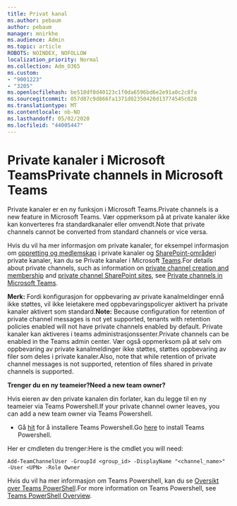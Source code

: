 ```yaml
---
title: Privat kanal
ms.author: pebaum
author: pebaum
manager: mnirkhe
ms.audience: Admin
ms.topic: article
ROBOTS: NOINDEX, NOFOLLOW
localization_priority: Normal
ms.collection: Adm_O365
ms.custom:
- "9001223"
- "3205"
ms.openlocfilehash: be518df0d40123c1f0da6596bd6e2e91a0c2c8fa
ms.sourcegitcommit: 057d87c9d866fa1371d02350420d13774545c028
ms.translationtype: MT
ms.contentlocale: nb-NO
ms.lasthandoff: 05/02/2020
ms.locfileid: "44005447"
---
```

# <a name="private-channels-in-microsoft-teams"></a><span data-ttu-id="9d5ab-102">Private kanaler i Microsoft Teams</span><span class="sxs-lookup"><span data-stu-id="9d5ab-102">Private channels in Microsoft Teams</span></span>

<span data-ttu-id="9d5ab-103">Private kanaler er en ny funksjon i Microsoft Teams.</span><span class="sxs-lookup"><span data-stu-id="9d5ab-103">Private channels is a new feature in Microsoft Teams.</span></span> <span data-ttu-id="9d5ab-104">Vær oppmerksom på at private kanaler ikke kan konverteres fra standardkanaler eller omvendt.</span><span class="sxs-lookup"><span data-stu-id="9d5ab-104">Note that private channels cannot be converted from standard channels or vice versa.</span></span>

<span data-ttu-id="9d5ab-105">Hvis du vil ha mer informasjon om private kanaler, for eksempel informasjon om [oppretting og medlemskap](https://docs.microsoft.com/MicrosoftTeams/private-channels#private-channel-creation-and-membership) i private kanaler og [SharePoint-områder](https://docs.microsoft.com/MicrosoftTeams/private-channels#private-channel-sharepoint-sites)i private kanaler, kan du se Private kanaler i Microsoft [Teams](https://docs.microsoft.com/MicrosoftTeams/private-channels).</span><span class="sxs-lookup"><span data-stu-id="9d5ab-105">For details about private channels, such as information on [private channel creation and membership](https://docs.microsoft.com/MicrosoftTeams/private-channels#private-channel-creation-and-membership) and [private channel SharePoint sites](https://docs.microsoft.com/MicrosoftTeams/private-channels#private-channel-sharepoint-sites), see [Private channels in Microsoft Teams](https://docs.microsoft.com/MicrosoftTeams/private-channels).</span></span> 

<span data-ttu-id="9d5ab-106">**Merk:** Fordi konfigurasjon for oppbevaring av private kanalmeldinger ennå ikke støttes, vil ikke leietakere med oppbevaringspolicyer aktivert ha private kanaler aktivert som standard.</span><span class="sxs-lookup"><span data-stu-id="9d5ab-106">**Note:** Because configuration for retention of private channel messages is not yet supported, tenants with retention policies enabled will not have private channels enabled by default.</span></span> <span data-ttu-id="9d5ab-107">Private kanaler kan aktiveres i teams administrasjonssenter.</span><span class="sxs-lookup"><span data-stu-id="9d5ab-107">Private channels can be enabled in the Teams admin center.</span></span> <span data-ttu-id="9d5ab-108">Vær også oppmerksom på at selv om oppbevaring av private kanalmeldinger ikke støttes, støttes oppbevaring av filer som deles i private kanaler.</span><span class="sxs-lookup"><span data-stu-id="9d5ab-108">Also, note that while retention of private channel messages is not supported, retention of files shared in private channels is supported.</span></span>

<span data-ttu-id="9d5ab-109">**Trenger du en ny teameier?**</span><span class="sxs-lookup"><span data-stu-id="9d5ab-109">**Need a new team owner?**</span></span>

<span data-ttu-id="9d5ab-110">Hvis eieren av den private kanalen din forlater, kan du legge til en ny teameier via Teams Powershell.</span><span class="sxs-lookup"><span data-stu-id="9d5ab-110">If your private channel owner leaves, you can add a new team owner via Teams Powershell.</span></span>


- <span data-ttu-id="9d5ab-111">Gå [hit](https://www.powershellgallery.com/packages/MicrosoftTeams/1.0.6) for å installere Teams Powershell.</span><span class="sxs-lookup"><span data-stu-id="9d5ab-111">Go [here](https://www.powershellgallery.com/packages/MicrosoftTeams/1.0.6) to install Teams Powershell.</span></span>

<span data-ttu-id="9d5ab-112">Her er cmdleten du trenger:</span><span class="sxs-lookup"><span data-stu-id="9d5ab-112">Here is the cmdlet you will need:</span></span>

`
    Add-TeamChannelUser -GroupId <group_id> -DisplayName "<channel_name>" -User <UPN> -Role Owner
`

<span data-ttu-id="9d5ab-113">Hvis du vil ha mer informasjon om Teams Powershell, kan du se [Oversikt over Teams PowerShell](https://docs.microsoft.com/microsoftteams/teams-powershell-overview).</span><span class="sxs-lookup"><span data-stu-id="9d5ab-113">For more information on Teams Powershell, see [Teams PowerShell Overview](https://docs.microsoft.com/microsoftteams/teams-powershell-overview).</span></span>
